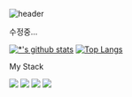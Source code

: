 ![header](https://capsule-render.vercel.app/api?type=waving&color=E3826C&height=250&section=header&text=SeongKyu%20Jang%&fontSize=90&animation=fadeIn&fontAlignY=38&desc=%20&descAlignY=62&descAlign=62)

수정중...


[![*'s github stats](https://github-readme-stats.vercel.app/api?username=tjdrb63)](https://github.com/****)
[![Top Langs](https://github-readme-stats.vercel.app/api/top-langs/?username=tjdrb63&layout=compact)](https://github.com/****/github-readme-stats)

My Stack 

<img src="https://img.shields.io/badge/-Vue.js-%234FC08D?logo=Vue.js&logoColor=white"/>
<img src="https://img.shields.io/badge/-React-%2361DAFB?logo=React&logoColor=white&font"/>
<img src="https://img.shields.io/badge/-Laravel-%23FF2D20?logo=Laravel&logoColor=white"/>
<img src="https://img.shields.io/badge/-Python-%233776AB?logo=Python&logoColor=white"/>




